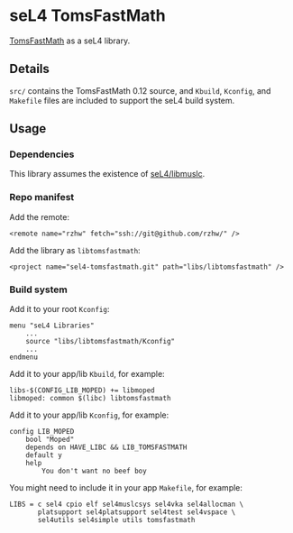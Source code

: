 # seL4 TomsFastMath

[TomsFastMath](https://github.com/libtom/tomsfastmath) as a seL4 library.

## Details

`src/` contains the TomsFastMath 0.12 source, and `Kbuild`, `Kconfig`, and
`Makefile` files are included to support the seL4 build system.

## Usage

### Dependencies

This library assumes the existence of [seL4/libmuslc](https://github.com/seL4/libmuslc).

### Repo manifest

Add the remote:

    <remote name="rzhw" fetch="ssh://git@github.com/rzhw/" />

Add the library as `libtomsfastmath`:

    <project name="sel4-tomsfastmath.git" path="libs/libtomsfastmath" />

### Build system

Add it to your root `Kconfig`:

    menu "seL4 Libraries"
        ...
        source "libs/libtomsfastmath/Kconfig"
        ...
    endmenu

Add it to your app/lib `Kbuild`, for example:

    libs-$(CONFIG_LIB_MOPED) += libmoped
    libmoped: common $(libc) libtomsfastmath

Add it to your app/lib `Kconfig`, for example:

    config LIB_MOPED
        bool "Moped"
        depends on HAVE_LIBC && LIB_TOMSFASTMATH
        default y
        help
            You don't want no beef boy

You might need to include it in your app `Makefile`, for example:

    LIBS = c sel4 cpio elf sel4muslcsys sel4vka sel4allocman \
           platsupport sel4platsupport sel4test sel4vspace \
           sel4utils sel4simple utils tomsfastmath
